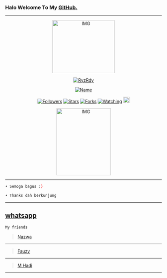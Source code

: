 ### Halo Welcome To My [GitHub.](https://github.com/RyzRdy)
---
<p align="center">
<img src="https://i.ibb.co/5cJ2R4W/811edecaf2ef.jpg" alt="IMG" width="200" height="170"/>
</p>
</p>
<p align="center">
<a href="#"><img title="RyzRdy" src="https://img.shields.io/badge/RyzRdy-green?colorA=%23ff0000&colorB=%2307e4&style=for-the-badge"></a>
</p>
<p align="center">
<a href="https://github.com/RyzRdy"><img title="Name" src="https://img.shields.io/badge/Name-Radya-orange.svg?style=for-the-badge&logo=github"></a>
</p>
<p align="center">
<a href="https://github.com/RyzRdy"><img title="Followers" src="https://img.shields.io/github/followers/RyzRdy?color=blue&style=flat-square"></a>
<a href="https://github.com/RyzRyz"><img title="Stars" src="https://img.shields.io/github/stars/RyzRdy/RyzRdy?color=red&style=flat-square"></a>
<a href="https://github.com/RyzRdy"><img title="Forks" src="https://img.shields.io/github/forks/RyzRdy/RyzRdy?color=red&style=flat-square"></a>
<a href="https://github.com/RyzRdy"><img title="Watching" src="https://img.shields.io/github/watchers/RyzRdy/RyzRdy?label=Watchers&color=blue&style=flat-square"></a>
<a href="https://instagram.com/radyaajisa"><img src="https://image.flaticon.com/icons/svg/174/174855.svg" alt="alt text" width="20" height="20"></a>
 
</p>

 
<p align="center">
<img src="https://static.zerochan.net/L.Lawliet.full.97075.jpg" alt="IMG" width="175" height="215"/>
</p>


---


```bash
• Semoga bagus :)

• Thanks dah berkunjung
```
---
 **[whatsapp](https://wa.me/6282147334265)**
---


```bash
My friends
```

> [Nazwa](https://github.com/NazwaS)
---
> [Fauzy](https://github.com/Fauzy-Rahadian)
---
> [M Hadi](https://github.com/Mr-hadi)

>
---













